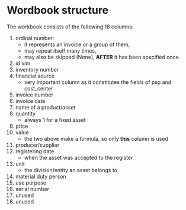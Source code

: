 # Wordbook structure

The workbook consists of the following 18 columns:

1. ordinal number:
   * it represents an invoice or a group of them,
   * may repeat itself many times,
   * may also be skipped (None), **AFTER** it has been specified once.
2. id vim
3. inventory number
4. financial source
   * very important column as it constitutes the fields of psp and cost_center
5. invoice number
6. invoice date
7. name of a product/asset
8. quantity
   * always 1 for a fixed asset
9. price
10. value
    * the two above make a formula, so only **this** column is used
11. producer/supplier
12. registering date
    * when the asset was accepted to the register
13. unit
    * the division/entity an asset belongs to
14. material duty person
15. use purpose
16. serial number
17. unused
18. unused
